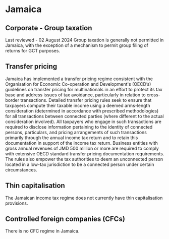 # Jamaica
## Corporate - Group taxation
Last reviewed - 02 August 2024
Group taxation is generally not permitted in Jamaica, with the exception of a mechanism to permit group filing of returns for GCT purposes.
## Transfer pricing
Jamaica has implemented a transfer pricing regime consistent with the Organisation for Economic Co-operation and Development's (OECD’s) guidelines on transfer pricing for multinationals in an effort to protect its tax base and address issues of tax avoidance, particularly in relation to cross-border transactions. Detailed transfer pricing rules seek to ensure that taxpayers compute their taxable income using a deemed arms-length consideration (determined in accordance with prescribed methodologies) for all transactions between connected parties (where different to the actual consideration involved).
All taxpayers who engage in such transactions are required to disclose information pertaining to the identity of connected persons, particulars, and pricing arrangements of such transactions primarily through the annual income tax return and to retain this documentation in support of the income tax return. Business entities with gross annual revenues of JMD 500 million or more are required to comply with extensive OECD standard transfer pricing documentation requirements.
The rules also empower the tax authorities to deem an unconnected person located in a low-tax jurisdiction to be a connected person under certain circumstances.
## Thin capitalisation
The Jamaican income tax regime does not currently have thin capitalisation provisions. 
## Controlled foreign companies (CFCs)
There is no CFC regime in Jamaica. 
